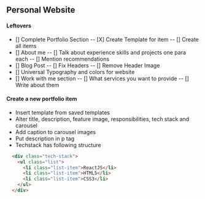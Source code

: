 ## Personal Website
#### Leftovers
- [] Complete Portfolio Section
-- [X] Create Template for item
-- [] Create all items
- [] About me
-- [] Talk about experience skills and projects one para each
-- [] Mention recommendations
- [] Blog Post
-- [] Fix Headers
-- [] Remove Header Image
- [] Universal Typography and colors for website
- [] Work with me section
-- [] What services you want to provide
-- [] Write about them


#### Create a new portfolio item
- Insert template from saved templates
- Alter title, description, feature image, responsibilities, tech stack and carousel
- Add caption to carousel images
- Put description in p tag
- Techstack has following structure
```HTML
  <div class="tech-stack">
    <ul class="list">
      <li class="list-item">ReactJS</li>
      <li class="list-item">HTML5</li>
      <li class="list-item">CSS3</li>
    </ul>
  </div>
```